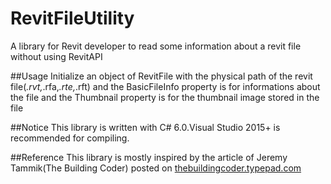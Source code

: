 # RevitFileUtility
A library for Revit developer to read some information about a revit file without using RevitAPI

##Usage
Initialize an object of RevitFile with the physical path of the revit file(*.rvt,*.rfa,*.rte,*.rft) and the BasicFileInfo property is for informations about the file and the Thumbnail property is for the thumbnail image stored in the file

##Notice
This library is written with C# 6.0.Visual Studio 2015+ is recommended for compiling.

##Reference
This library is mostly inspired by the article of Jeremy Tammik(The Building Coder) posted on [thebuildingcoder.typepad.com](http://thebuildingcoder.typepad.com/blog/2010/06/open-revit-ole-storage.html)
